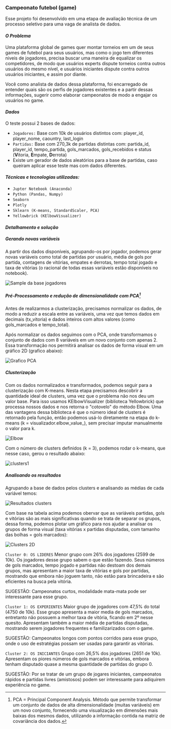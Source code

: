 ### Campeonato futebol (game)
Esse projeto foi desenvolvido em uma etapa de avaliação técnica de um processo seletivo para uma vaga de analista de dados.

#### *O Problema*
Uma plataforma global de games quer montar torneios em um de seus games de futebol para seus usuários, mas como o jogo tem diferentes niveis
de jogadores, precisa buscar uma maneira de equalizar os competidores, de modo que usuários experts dispute torneios contra outros usuários 
do mesmo nível, e usuários iniciantes dispute contra outros usuários iniciantes, e assim por diante.

Você como analista de dados dessa plataforma, foi encarregado de entender quais são os perfis de jogadores existentes e a partir dessas 
informações, sugerir como elaborar campeonatos de modo a engajar os usuários no game.

#### *Dados*
O teste possui 2 bases de dados:
- ``Jogadores:`` Base com 10k de usuários distintos com: player_id, player_nome, caountry, last_login
- ``Partidas:`` Base com 270,3k de partidas distintas com: partida_id, player_id, tempo_partida, gols_marcados, gols_recebidos e status (**V**itoria, **E**mpate, **D**errota)
- Existe um gerador de dados aleatórios para a base de partidas, caso queiram aplicar esse teste mas com dados diferentes.

#### *Técnicas e tecnologias utilizadas:*
- ``Jupter Notebook (Anaconda)``
- ``Python (Pandas, Numpy)``
- ``Seaborn``
- ``Plotly``
- ``Sklearn (K-means, StandardScaler, PCA)``
- ``Yellowbrick (KElbowVisualizer)``

#### *Detalhamento e solução*

##### *Gerando novas variáveis*
A partir dos dados disponíveis, agrupando-os por jogador, podemos gerar novas variáveis como total de partidas por usuário, média de gols por partida,
contagens de vitórias, empates e derrotas, tempo total jogado e taxa de vitórias (o racional de todas essas variáveis estão disponíveis no notebook).

![Sample da base jogadores](https://github.com/welder-duarte/Portfolio_DataScience/assets/85957982/408eea3b-945f-4e50-a21a-e7e18503001d)

##### *Pré-Processamento e redução de dimensionalidade com PCA[^1]*
Antes de realizarmos a clusterização, precisamos normalizar os dados, de modo a reduzir a escala entre as variáveis, uma vez que temos dados 
em decimais (tx_vitoria) e dados inteiros com altos valores (como gols_marcados e tempo_total).

Após normalizar os dados seguimos com o PCA, onde transformamos o conjunto de dados com 8 variáveis em um novo conjunto com apenas 2. Essa transformação
nos permitirá analisar os dados de forma visual em um gráfico 2D (grafico abaixo):

![Grafico PCA](https://github.com/welder-duarte/Portfolio_DataScience/assets/85957982/0a9e6db4-791f-4b50-a749-eb5ed7e43777)


##### *Clusterização*
Com os dados normalizados e transformados, podemos seguir para a clusterização com K-means. Nesta etapa precisamos descobrir a quantidade
ideal de clusters, uma vez que o problema não nos deu um valor base. Para isso usamos KElbowVisualizer (biblioteca Yellowbrick) que processa 
nossos dados e nos retorna o "cotovelo" do método Elbow. Uma das vantagens dessa biblioteca é que o número ideal de clusters é retornado pela função,
então podemos usá-lo diretamente na etapa do k-means (k = visualizador.elbow_value_), sem precisar imputar manualmente o valor para k.

![Elbow](https://github.com/welder-duarte/Portfolio_DataScience/assets/85957982/5783ac9c-1c2a-4544-9054-2b5d02b995c1)

Com o número de clusters definidos (k = 3), podemos rodar o k-means, que nesse caso, gerou o resultado abaixo:

![clusters1](https://github.com/welder-duarte/Portfolio_DataScience/assets/85957982/e545ee92-21f6-481c-a042-cb689569418c)

##### *Analisando os resultados*
Agrupando a base de dados pelos clusters e analisando as médias de cada variável temos:

![Resultados clusters](https://github.com/welder-duarte/Portfolio_DataScience/assets/85957982/d8e714d0-afd1-4ffa-b0c5-1df346e667e2)

Com base na tabela acima podemos obervar que as variáveis partidas, gols e vitórias são as mais significativas quando se trata 
de separar os grupos, dessa forma, podemos plotar um gráfico para nos ajudar a analisar os grupos de forma visual 
(taxa vitórias x partidas disputadas, com tamanho das bolhas = gols marcados):

![Clusters 2D](https://github.com/welder-duarte/Portfolio_DataScience/assets/85957982/6f547863-201a-41d9-8e2f-8ea1c1e74c06)

``Cluster 0: OS LIDERES``
Menor grupo com 26% dos jogadores (2599 de 10k). Os jogadores desse grupo sabem o que estão fazendo.
Seus números de gols marcados, tempo jogado e partidas não destoam dos demais grupos, mas apresentam a maior taxa de vitórias e 
gols por partidas, mostrando que embora não joguem tanto, não estão para brincadeira e são eficientes na busca pela vitória.

SUGESTÃO: Campeonatos curtos, modalidade mata-mata pode ser interessante para esse grupo.

``Cluster 1: OS EXPERIENTES``
Maior grupo de jogadores com 47,5% do total (4750 de 10k). 
Esse grupo apresenta a maior media de gols marcados, entretanto não possuem a melhor taxa de vitória, ficando em 2º nesse quesito.
Apresentam também a maior média de partidas disputadas, mostrando serem jogadores frequentes e familizarizados com o game.

SUGESTÃO: Campeonatos longos com pontos corridos para esse grupo, onde o uso de estratégias possam ser usadas para garantir as vitórias.

``Cluster 2: OS INICIANTES``
Grupo com 26,5% dos jogadores (2651 de 10k).
Apresentam os piores números de gols marcados e vitórias, embora tenham disputado quase a mesma quantidade de partidas do grupo 0.

SUGESTÃO: Por se tratar de um grupo de jogares iniciantes, campeonatos rápidos e partidas livres (amistosos) podem ser interessante 
para adiquirem experiência no game.


[^1]: PCA = Principal Component Analysis. Método que permite transformar um conjunto de dados de alta dimensionalidade (muitas variáveis) 
em um novo conjunto, fornecendo uma visualização em dimensões mais baixas dos mesmos dados, utilizando a informação contida na matriz de covariância 
dos dados.
